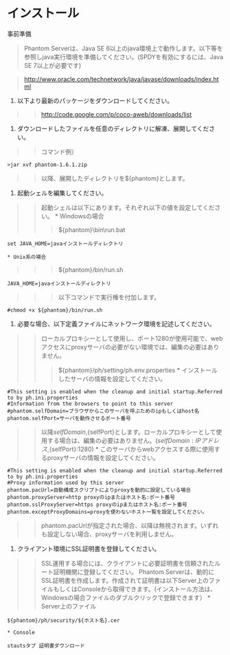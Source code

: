# インストール #

事前準備

> Phantom Serverは、Java SE 6以上のjava環境上で動作します。以下等を参照しjava実行環境を準備してください。(SPDYを有効にするには、Java SE 7以上が必要です)

> http://www.oracle.com/technetwork/java/javase/downloads/index.html

  1. 以下より最新のパッケージをダウンロードしてください。
> > http://code.google.com/p/coco-aweb/downloads/list
  1. ダウンロードしたファイルを任意のディレクトリに解凍、展開してください。
> > コマンド例）
```
>jar xvf phantom-1.6.1.zip
```
> > 以降、展開したディレクトリを${phantom}とします。
  1. 起動シェルを編集してください。
> > 起動シェルは以下にあります。それぞれ以下の値を設定してください。
    * Windowsの場合
> > > ${phantom}\bin\run.bat
```
set JAVA_HOME=javaインストールディレクトリ
```
    * Unix系の場合
> > > ${phantom}/bin/run.sh
```
JAVA_HOME=javaインストールディレクトリ
```
> > > 以下コマンドで実行権を付加します。
```
#chmod +x ${phantom}/bin/run.sh
```
  1. 必要な場合、以下定義ファイルにネットワーク環境を記述してください。

> > ローカルプロキシーとして使用し、ポート1280が使用可能で、webアクセスにproxyサーバの必要がない環境では、編集の必要はありません。
> > > ${phantom}/ph/setting/ph.env.properties
    * インストールしたサーバの情報を設定してください。
```
#This setting is enabled when the cleanup and initial startup.Referred to by ph.ini.properties
#Information from the browsers to point to this server
#phantom.selfDomain=ブラウザからこのサーバを呼ぶためのipもしくはhost名
phantom.selfPort=サーバを動作させるポート番号
```

> > 以降${selfDomain},${selfPort}とします。ローカルプロキシーとして使用する場合は、編集の必要はありません。(${selfDomain}:IPアドレス,${selfPort}:1280)
    * このサーバからwebアクセスする際に使用するproxyサーバの情報を設定してください。
```
#This setting is enabled when the cleanup and initial startup.Referred to by ph.ini.properties
#Proxy information used by this server
phantom.pacUrl=自動構成スクリプトによりproxyを動的に設定している場合
phantom.proxyServer=http proxyのipまたはホスト名:ポート番号
phantom.sslProxyServer=https proxyのipまたはホスト名:ポート番号
phantom.exceptProxyDomains=proxyを使わないホスト一覧を設定してください。
```
> > phantom.pacUrlが指定された場合、以降は無視されます。いずれも設定しない場合、proxyサーバを利用しません。
  1. クライアント環境にSSL証明書を登録してください。
> > SSL運用する場合には、クライアントに必要証明書を信頼されたルート証明機関に登録してください。
> > Phantom Serverは、動的にSSL証明書を作成します。作成されて証明書は以下Server上のファイルもしくはConsoleから取得できます。(インストール方法は、Windowsの場合ファイルのダブルクリックで登録できます）
    * Server上のファイル
```
${phantom}/ph/security/${ホスト名}.cer
```
    * Console
```
stautsタブ 証明書ダウンロード
```